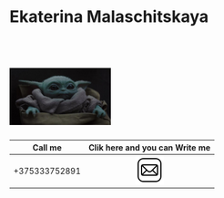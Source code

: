 Ekaterina Malaschitskaya 
============
# <br> <img height="100" src="person.jpg"/> <br>
|Call me  |Clik here and you can Write me  |
|--|:--:|
|+375333752891|[![email](/email.png)](https://mail.google.com/mail/u/0/?tab=rm&ogbl#inbox?compose=CllgCKCDCCHnSnRzMSgTbbgwNszmXntbpJWXQjnTzFkzQGqgPMPrTnLqHGXCTWBktJFBSwkgpNV) |
